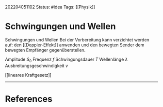 202204051102
Status: #idea
Tags: [[Physik]]

# Schwingungen und Wellen
Schwingungen und Wellen
Bei der Vorbereitung kann verzichtet werden auf:
den [[Doppler‐Effekt]] anwenden und den bewegten Sender dem bewegten Empfänger gegenüberstellen.

Amplitude $S_0$
Frequenz $f$
Schwingungsdauer $T$
Wellenlänge $\lambda$
Ausbreitungsgeschwindigkeit $v$



[[lineares Kraftgesetz]]




___
# References
